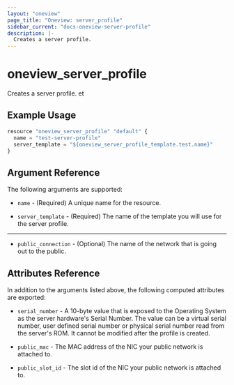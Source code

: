 ```yaml
---
layout: "oneview"
page_title: "Oneview: server_profile"
sidebar_current: "docs-oneview-server-profile"
description: |-
  Creates a server profile.
---
```


# oneview\_server\_profile

Creates a server profile.
et
## Example Usage

```js
resource "oneview_server_profile" "default" {
  name = "test-server-profile"
  server_template = "${oneview_server_profile_template.test.name}"
}
```

## Argument Reference

The following arguments are supported: 

* `name` - (Required) A unique name for the resource.

* `server_template` - (Required) The name of the template you will use for the server profile. 

- - -

* `public_connection` - (Optional) The name of the network that is going out to the public.

## Attributes Reference

In addition to the arguments listed above, the following computed attributes are exported:

* `serial_number` - A 10-byte value that is exposed to the Operating System as the server hardware's
Serial Number. The value can be a virtual serial number, user defined serial number or physical serial
number read from the server's ROM. It cannot be modified after the profile is created.

* `public_mac` - The MAC address of the NIC your public network is attached to.

* `public_slot_id` - The slot id of the NIC your public network is attached to.
